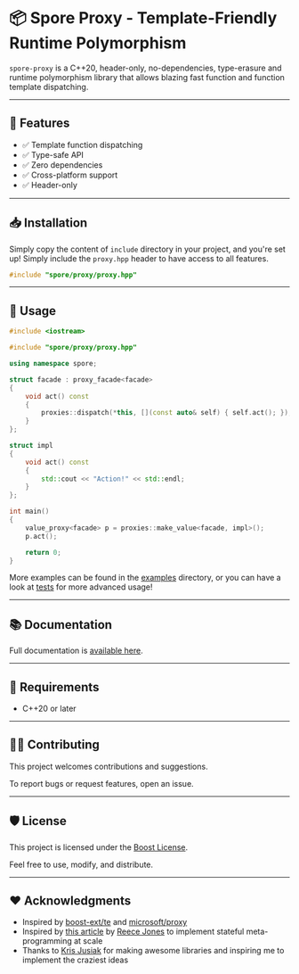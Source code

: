 # 📦 Spore Proxy - Template-Friendly Runtime Polymorphism

`spore-proxy` is a C++20, header-only, no-dependencies, type-erasure and runtime polymorphism library that allows
blazing fast function and function template dispatching.

---

## 🚀 Features

- ✅ Template function dispatching
- ✅ Type-safe API
- ✅ Zero dependencies
- ✅ Cross-platform support
- ✅ Header-only

---

## 📥 Installation

Simply copy the content of `include` directory in your project, and you're set up! Simply include the `proxy.hpp` header
to have access to all features.

```cpp
#include "spore/proxy/proxy.hpp"
```

---

## 🧪 Usage

```cpp
#include <iostream>

#include "spore/proxy/proxy.hpp"

using namespace spore;

struct facade : proxy_facade<facade>
{
    void act() const
    {
        proxies::dispatch(*this, [](const auto& self) { self.act(); });
    }
};

struct impl
{
    void act() const
    {
        std::cout << "Action!" << std::endl;
    }
};

int main()
{
    value_proxy<facade> p = proxies::make_value<facade, impl>();
    p.act();

    return 0;
}
```

More examples can be found in the [examples](examples) directory, or you can have a look
at [tests](tests/src/t_proxy.cpp) for more advanced usage!

---

## 📚 Documentation

Full documentation is [available here](docs/AdvancedUsage.md).

---

## 🧰 Requirements

- C++20 or later

---

## 🧑‍💻 Contributing

This project welcomes contributions and suggestions.

To report bugs or request features, open an issue.

---

## 🛡️ License

This project is licensed under the [Boost License](LICENSE).

Feel free to use, modify, and distribute.

---

## ❤️ Acknowledgments

- Inspired by [boost-ext/te](https://github.com/boost-ext/te) and [microsoft/proxy](https://github.com/microsoft/proxy)
- Inspired by [this article](https://mc-deltat.github.io/articles/stateful-metaprogramming-cpp20)
  by [Reece Jones](https://github.com/ReeceJones) to implement stateful meta-programming at scale
- Thanks to [Kris Jusiak](https://github.com/kris-jusiak) for making awesome libraries and inspiring me to implement
  the craziest ideas